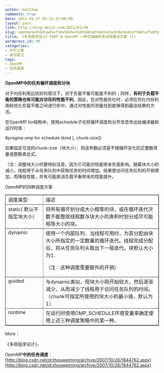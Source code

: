 ```yaml
---
author: me115wp
comments: true
date: 2011-01-27 05:12:17+00:00
layout: post
link: http://blog.me115.com/2011/01/99
slug: openmp%e4%b8%ad%e7%9a%84%e4%bb%bb%e5%8a%a1%e5%be%aa%e7%8e%af%e8%b0%83%e5%ba%a6%e5%92%8c%e5%88%86%e5%9d%97
title: 《多核程序设计》PART 6:OpenMP 一种可移植的多线程解决方案 (1)
wordpress_id: 99
categories:
- 并行计算
- 读书笔记
tags:
- OpenMP
- 任务调度
---
```


**OpenMP中的任务循环调度和分块**

对于内存利用比较好的情况下，对于负载平衡可能是不利的；同样，**有利于负载平衡的策略也有可能对访存的性能不利**。因此，在对性能优化时，必须在优化内存利用和优化负载平衡之间进行折中，通过对性能的测量找到能够得到最佳结果的方法。

在OpenMP for结构中，使用schedule子句将循环调度和分开信息传达给编译器和运行时库：

#pragma omp for schedule (kind [, chunk-size])

如果指定可选的chunk-size（块大小），则该参数必须是不随循环变化的正整数常量或整数表达式。

（注：调整块大小时要特别注意，因为它可能对性能带来负面影响。随着块大小的减小，线程用于从任务队列中获取任务的时间增加，结果使访问任务队列的开销增加，而降低性能，并有可能抵消负载平衡带来的性能提升。

OpenMP的四种调度方案
<table cellpadding="0" cellspacing="0" border="1" >
<tbody >
<tr >

<td width="150" valign="top" >调度类型
</td>

<td width="604" valign="top" >描述
</td>
</tr>
<tr >

<td width="150" valign="top" >static( 默认不指定块大小）
</td>

<td width="604" valign="top" >将所有循环划分成大小相等的块，或在循环迭代次数不能整除线程数与块大小的乘积时划分成尽可能相等大小的块。
</td>
</tr>
<tr >

<td width="150" valign="top" >dynamic
</td>

<td width="604" valign="top" >使用一个内部队列，当线程可用时，为其分配由块大小所指定的一定数量的循环迭代。线程完成分配后，将从任务队列头取出下一组迭代。块默认大小为1.

（注：这种调度需要额外的开销）
</td>
</tr>
<tr >

<td width="150" valign="top" >guided
</td>

<td width="604" valign="top" >与dynamic类似，但块大小刚开始较大，然后逐渐减少，从而减少了线程用于访问任务队列的时间。（chunk可指定所使用的块大小的最小值，默认为1）
</td>
</tr>
<tr >

<td width="150" valign="top" >runtime
</td>

<td width="604" valign="top" >在运行时使用OMP_SCHEDULE环境变量来确定使用上述三种调度策略中的某一种。
</td>
</tr>
</tbody>
</table>
More：

《多核程序设计》，

OpenMP**中的任务调度**：[http://blog.csdn.net/drzhouweiming/archive/2007/10/26/1844762.aspx](http://blog.csdn.net/drzhouweiming/archive/2007/10/26/1844762.aspx)
